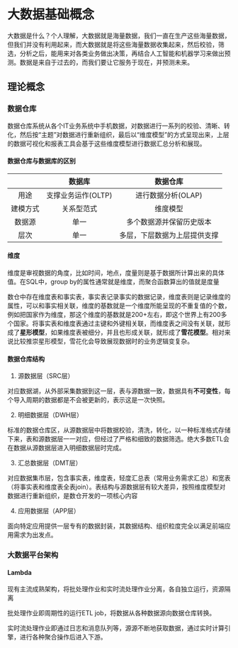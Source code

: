 # 大数据基础概念

大数据是什么？个人理解，大数据就是海量数据，我们一直在生产这些海量数据，但我们并没有利用起来，而大数据就是将这些海量数据收集起来，然后校验，筛选，分析之后，能用来对各类业务做出决策，再结合人工智能和机器学习来做出预测。数据是来自于过去的，而我们要让它服务于现在，并预测未来。

## 理论概念

### 数据仓库

数据仓库系统从各个IT业务系统中手机数据，对数据进行一系列的校验、清晰、转化，然后按“主题”对数据进行重新组织，最后以“维度模型”的方式呈现出来，上层的数据可视化和报表工具会基于这些维度模型进行数据汇总分析和展现。

#### 数据仓库与数据库的区别

||数据库|数据仓库|
:-:|:-:|:-:
用途|支撑业务运作(OLTP)|进行数据分析(OLAP)
建模方式|关系型范式|维度模型
数据源|单一|多个数据源并保留历史版本
层次|单一|多层，下层数据为上层提供支撑

#### 维度
维度是审视数据的角度，比如时间，地点，度量则是基于数据所计算出来的具体值。在SQL中，group by的属性通常就是维度，而聚合函数算出的值就是度量

数仓中存在维度表和事实表，事实表记录事实的数据记录，维度表则是记录维度的属性，可以和事实相关联，维度的基数就是一个维度所能呈现的不重复值的个数，例如把国家作为维度，那这个维度的基数就是200+左右，即这个世界上有200多个国家。将事实表和维度表通过主键和外键相关联，而维度表之间没有关联，就形成了**星形模型**，如果维度表被细分，并且也形成关联，就形成了**雪花模型**。相对来说比较推崇星形模型，雪花化会导致展现数据时的业务逻辑变复杂。

#### 数据仓库结构
1. 源数据层（SRC层）

对应数据湖，从外部采集数据到这一层，表与源数据一致，数据具有**不可变性**，每个导入周期的数据都是不会被更新的，表示这是一次快照。

2. 明细数据层（DWH层）

标准的数据仓库区，从源数据层中将数据校验，清洗，转化，以一种标准格式存储下来，表和源数据层一一对应，但经过了严格和细致的数据筛选。绝大多数ETL会在数据从源数据层进入明细数据层时完成。

3. 汇总数据层（DMT层）

对应数据集市层，包含事实表，维度表，轻度汇总表（常用业务需求汇总）和宽表（将事实表和维度表全表join）。表结构与源数据层有较大差异，按照维度模型对数据进行重新组织，是数仓开发的一项核心内容

4. 应用数据层（APP层）

面向特定应用提供一层专有的数据封装，其数据结构、组织粒度完全以满足前端应用需求为出发点。

### 大数据平台架构

#### Lambda

现有主流成熟架构，将批处理作业和实时流处理作业分离，各自独立运行，资源隔离

批处理作业即周期性的运行ETL job，将数据从各种数据源向数据仓库转换。

实时流处理作业即通过日志和消息队列等，源源不断地获取数据，通过实时计算引擎，进行各种聚合操作后进入下游。




